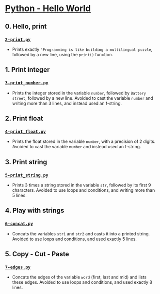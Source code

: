 # [Python - Hello World](https://intranet.hbtn.io/projects/2170)
## 0. Hello, print
### [`2-print.py`](2-print.py)
* Prints exactly `"Programming is like building a multilingual puzzle`, followed by a new line, using the `print()` function.

## 1. Print integer
### [`3-print_number.py`](3-print_number.py)
* Prints the integer stored in the variable `number`, followed by `Battery street`, followed by a new line. Avoided to cast the variable `number` and writing more than 3 lines, and instead used an f-string.

## 2. Print float
### [`4-print_float.py`](4-print_float.py)
* Prints the float stored in the variable `number`, with a precision of 2 digits. Avoided to cast the variable `number` and instead used an f-string.

## 3. Print string
### [`5-print_string.py`](5-print_string.py)
* Prints 3 times a string stored in the variable `str`, followed by its first 9 characters. Avoided to use loops and conditions, and writing more than 5 lines.

## 4. Play with strings
### [`6-concat.py`](6-concat.py)
* Concats the variables `str1` and `str2` and casts it into a printed string. Avoided to use loops and conditions, and used exactly 5 lines.

## 5. Copy - Cut - Paste
### [`7-edges.py`](7-edges.py)
* Concats the edges of the variable `word` (first, last and mid) and lists these edges. Avoided to use loops and conditions, and used exactly 8 lines.
